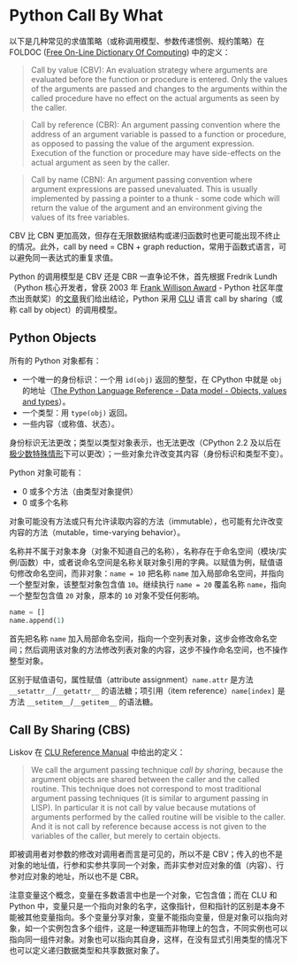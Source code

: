 # Python Call By What

以下是几种常见的求值策略（或称调用模型、参数传递惯例、规约策略）在 FOLDOC ([Free On-Line Dictionary Of Computing](http://foldoc.org)) 中的定义：

> Call by value (CBV): An evaluation strategy where arguments are evaluated before the function or procedure is entered. Only the values of the arguments are passed and changes to the arguments within the called procedure have no effect on the actual arguments as seen by the caller.

> Call by reference (CBR): An argument passing convention where the address of an argument variable is passed to a function or procedure, as opposed to passing the value of the argument expression. Execution of the function or procedure may have side-effects on the actual argument as seen by the caller.

> Call by name (CBN): An argument passing convention where argument expressions are passed unevaluated. This is usually implemented by passing a pointer to a thunk - some code which will return the value of the argument and an environment giving the values of its free variables.

CBV 比 CBN 更加高效，但存在无限数据结构或递归函数时也更可能出现不终止的情况。此外，call by need = CBN + graph reduction，常用于函数式语言，可以避免同一表达式的重复求值。

Python 的调用模型是 CBV 还是 CBR 一直争论不休，首先根据 Fredrik Lundh（Python 核心开发者，曾获 2003 年 [Frank Willison Award](https://www.python.org/community/awards/frank-willison/) - Python 社区年度杰出贡献奖）的[文章](http://effbot.org/zone/call-by-object.htm)我们给出结论，Python 采用 [CLU](http://publications.csail.mit.edu/lcs/pubs/pdf/MIT-LCS-TR-561.pdf) 语言 call by sharing（或称 call by object）的调用模型。

## Python Objects

所有的 Python 对象都有：

- 一个唯一的身份标识：一个用 `id(obj)` 返回的整型，在 CPython 中就是 `obj` 的地址（[The Python Language Reference - Data model - Objects, values and types](https://docs.python.org/3/reference/datamodel.html#objects-values-and-types)）。
- 一个类型：用 `type(obj)` 返回。
- 一些内容（或称值、状态）。

身份标识无法更改；类型以类型对象表示，也无法更改（CPython 2.2 及以后在[极少数特殊情形](https://docs.python.org/3/whatsnew/2.2.html#peps-252-and-253-type-and-class-changes)下可以更改）；一些对象允许改变其内容（身份标识和类型不变）。

Python 对象可能有：

- 0 或多个方法（由类型对象提供）
- 0 或多个名称

对象可能没有方法或只有允许读取内容的方法（immutable），也可能有允许改变内容的方法（mutable，time-varying behavior）。

名称并不属于对象本身（对象不知道自己的名称），名称存在于命名空间（模块/实例/函数）中，或者说命名空间是名称关联对象引用的字典。以赋值为例，赋值语句修改命名空间，而非对象：`name = 10` 把名称 `name` 加入局部命名空间，并指向一个整型对象，该整型对象包含值 `10`。继续执行 `name = 20` 覆盖名称 `name`，指向一个整型包含值 `20` 对象，原本的 `10` 对象不受任何影响。

```python
name = []
name.append(1)
```

首先把名称 `name` 加入局部命名空间，指向一个空列表对象，这步会修改命名空间；然后调用该对象的方法修改列表对象的内容，这步不操作命名空间，也不操作整型对象。

区别于赋值语句，属性赋值（attribute assignment）`name.attr` 是方法 `__setattr__`/`__getattr__` 的语法糖；项引用（item reference）`name[index]` 是方法 `__setitem__`/`__getitem__` 的语法糖。

## Call By Sharing (CBS)

Liskov 在 [CLU Reference Manual](https://dl.acm.org/doi/book/10.5555/889832) 中给出的定义：

> We call the argument passing technique _call by sharing_, because the argument objects are shared between the caller and the called routine.  This technique does not correspond to most traditional argument passing techniques (it is similar to argument passing in LISP).  In particular it is not call by value because mutations of arguments performed by the called routine will be visible to the caller. And it is not call by reference because access is not given to the variables of the caller, but merely to certain objects.

即被调用者对参数的修改对调用者而言是可见的，所以不是 CBV；传入的也不是对象的地址值，行参和实参共享同一个对象，而非实参对应对象的值（内容）、行参对应对象的地址，所以也不是 CBR。

注意变量这个概念，变量在多数语言中也是一个对象，它包含值；而在 CLU 和 Python 中，变量只是一个指向对象的名字，这像指针，但和指针的区别是本身不能被其他变量指向。多个变量分享对象，变量不能指向变量，但是对象可以指向对象，如一个实例包含多个组件，这是一种逻辑而非物理上的包含，不同实例也可以指向同一组件对象。对象也可以指向其自身，这样，在没有显式引用类型的情况下也可以定义递归数据类型和共享数据对象了。
